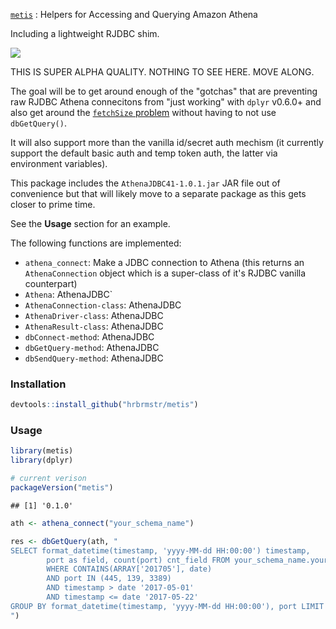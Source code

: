 
[`metis`](https://en.wikipedia.org/wiki/Metis_(mythology)) : Helpers for Accessing and Querying Amazon Athena

Including a lightweight RJDBC shim.

![](https://upload.wikimedia.org/wikipedia/commons/thumb/5/53/Winged_goddess_Louvre_F32.jpg/300px-Winged_goddess_Louvre_F32.jpg)

THIS IS SUPER ALPHA QUALITY. NOTHING TO SEE HERE. MOVE ALONG.

The goal will be to get around enough of the "gotchas" that are preventing raw RJDBC Athena connecitons from "just working" with `dplyr` v0.6.0+ and also get around the [`fetchSize` problem](https://www.reddit.com/r/aws/comments/6aq22b/fetchsize_limit/) without having to not use `dbGetQuery()`.

It will also support more than the vanilla id/secret auth mechism (it currently support the default basic auth and temp token auth, the latter via environment variables).

This package includes the `AthenaJDBC41-1.0.1.jar` JAR file out of convenience but that will likely move to a separate package as this gets closer to prime time.

See the **Usage** section for an example.

The following functions are implemented:

-   `athena_connect`: Make a JDBC connection to Athena (this returns an `AthenaConnection` object which is a super-class of it's RJDBC vanilla counterpart)
-   `Athena`: AthenaJDBC\`
-   `AthenaConnection-class`: AthenaJDBC
-   `AthenaDriver-class`: AthenaJDBC
-   `AthenaResult-class`: AthenaJDBC
-   `dbConnect-method`: AthenaJDBC
-   `dbGetQuery-method`: AthenaJDBC
-   `dbSendQuery-method`: AthenaJDBC

### Installation

``` r
devtools::install_github("hrbrmstr/metis")
```

### Usage

``` r
library(metis)
library(dplyr)

# current verison
packageVersion("metis")
```

    ## [1] '0.1.0'

``` r
ath <- athena_connect("your_schema_name")

res <- dbGetQuery(ath, "
SELECT format_datetime(timestamp, 'yyyy-MM-dd HH:00:00') timestamp,
        port as field, count(port) cnt_field FROM your_schema_name.your_table_name
        WHERE CONTAINS(ARRAY['201705'], date)
        AND port IN (445, 139, 3389)
        AND timestamp > date '2017-05-01'
        AND timestamp <= date '2017-05-22'
GROUP BY format_datetime(timestamp, 'yyyy-MM-dd HH:00:00'), port LIMIT 1000000
")
```
